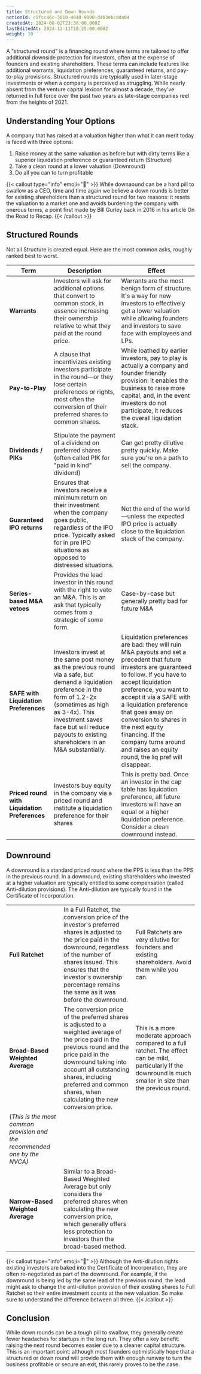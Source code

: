 ```yaml
---
title: Structured and Down Rounds
notionId: c5fcc46c-3010-4040-9000-d483ebcdda04
createdAt: 2024-08-02T23:30:00.000Z
lastEditedAt: 2024-12-11T18:25:00.000Z
weight: 10
---
```



A "structured round" is a financing round where terms are tailored to offer additional downside protection for investors, often at the expense of founders and existing shareholders. These terms can include features like additional warrants, liquidation preferences, guaranteed returns, and pay-to-play provisions. Structured rounds are typically used in later-stage investments or when a company is perceived as struggling. While nearly absent from the venture capital lexicon for almost a decade, they've returned in full force over the past two years as late-stage companies reel from the heights of 2021. 


## Understanding Your Options


A company that has raised at a valuation higher than what it can merit today is faced with three options:

1. Raise money at the same valuation as before but with dirty terms like a superior liquidation preference or guaranteed return (Structure)
2. Take a clean round at a lower valuation (Downround)
3. Do all you can to turn profitable

{{< callout type="info" emoji="📢" >}}
While downaound can be a hard pill to swallow as a CEO, time and time again we believe a down rounds is better for existing shareholders than a structured round for two reasons: it resets the valuation to a market one and avoids burdening the company with onerous terms, a point first made by Bill Gurley back in 2016 in his article On the Road to Recap. 
{{< /callout >}}


## Structured Rounds


Not all Structure is created equal. Here are the most common asks, roughly ranked best to worst.


| Term                                           | Description                                                                                                                                                                                                                                                             | Effect                                                                                                                                                                                                                                                                                                                                                                                                   |
| ---------------------------------------------- | ----------------------------------------------------------------------------------------------------------------------------------------------------------------------------------------------------------------------------------------------------------------------- | -------------------------------------------------------------------------------------------------------------------------------------------------------------------------------------------------------------------------------------------------------------------------------------------------------------------------------------------------------------------------------------------------------- |
| **Warrants**                                   | Investors will ask for additional options that convert to common stock, in essence increasing their ownership relative to what they paid at the round price.                                                                                                            | Warrants are the most benign form of structure. It's a way for new investors to effectively get a lower valuation while allowing founders and investors to save face with employees and LPs.                                                                                                                                                                                                             |
| **Pay-to-Play**                                | A clause that incentivizes existing investors participate in the round—or they lose certain preferences or rights, most often the conversion of their preferred shares to common shares.                                                                                | While loathed by earlier investors, pay to play is actually a company and founder friendly provision: it enables the business to raise more capital, and, in the event investors do not participate, it reduces the overall liquidation stack.                                                                                                                                                           |
| **Dividends / PIKs**                           | Stipulate the payment of a dividend on preferred shares (often called PIK for "paid in kind" dividend)                                                                                                                                                                  | Can get pretty dilutive pretty quickly. Make sure you're on a path to sell the company.                                                                                                                                                                                                                                                                                                                  |
| **Guaranteed IPO returns**                     | Ensures that investors receive a minimum return on their investment when the company goes public, regardless of the IPO price. Typically asked for in pre IPO situations as opposed to distressed situations.                                                           | Not the end of the world—unless the expected IPO price is actually close to the liquidation stack of the company.                                                                                                                                                                                                                                                                                        |
| **Series-based M&A vetoes**                    | Provides the lead investor in this round with the right to veto an M&A.  This is an ask that typically comes from a strategic of some form.                                                                                                                             | Case-by-case but generally pretty bad for future M&A                                                                                                                                                                                                                                                                                                                                                     |
| **SAFE with Liquidation Preferences**          | Investors invest at the same post money as the previous round via a safe, but demand a liquidation preference in the form of 1.2-2x (sometimes as high as 3-4x).  This investment saves face but will reduce payouts to existing shareholders in an M&A substantially.  | Liquidation preferences are bad: they will ruin M&A payouts and set a precedent that  future investors are guaranteed to follow.  If you have to accept liquidation preference, you want to accept it via a SAFE with a liquidation preference that goes away on conversion to shares in the next equity financing. If the company turns around and raises an equity round, the liq pref will disappear. |
| **Priced round  with Liquidation Preferences** | Investors buy equity in the company via a priced round and institute a liquidation preference for their shares                                                                                                                                                          | This is pretty bad.  Once an investor in the cap table has liquidation preference, all future investors will have an equal or a higher liquidation preference.  Consider a clean downround instead.                                                                                                                                                                                                      |


## Downround


A downround is a standard priced round where the PPS is less than the PPS in the previous round. In a downround, existing shareholders who invested at a higher valuation are typically entitled to some compensation (called Anti-dilution provisions). The Anti-dilution are typically found in the Certificate of Incorporation. 


|                                   |                                                                                                                                                                                                                                                                                           |                                                                                                                                                                                                                                               |
| --------------------------------- | ----------------------------------------------------------------------------------------------------------------------------------------------------------------------------------------------------------------------------------------------------------------------------------------- | --------------------------------------------------------------------------------------------------------------------------------------------------------------------------------------------------------------------------------------------- |
| **Full Ratchet**                  | In a Full Ratchet, the conversion price of the investor's preferred shares is adjusted to the price paid in the downround, regardless of the number of shares issued. This ensures that the investor's ownership percentage remains the same as it was before the downround.              | Full Ratchets are very dilutive for founders and existing shareholders.  Avoid them while you can.                                                                                                                                            |
| **Broad-Based Weighted Average**  | The conversion price of the preferred shares is adjusted to a weighted average of the price paid in the previous round and the price paid in the downround taking into account all outstanding shares, including preferred and common shares, when calculating the new conversion price.  | This is a more moderate approach compared to a full ratchet. The effect can be mild, particularly if the downround is much smaller in size than the previous round.
(_This is the most common provision and the recommended one by the NVCA)_ |
| **Narrow-Based Weighted Average** | Similar to a Broad-Based Weighted Average but only considers the preferred shares when calculating the new conversion price, which generally offers less protection to investors than the broad-based method.                                                                             |                                                                                                                                                                                                                                               |


{{< callout type="info" emoji="📢" >}}
Although the Anti-dilution rights existing investors are baked into the Certificate of Incorporation, they are often re-negotiated as part of the downround. For example,  if the downround is being led by the same lead of the previous round, the lead might ask to change the anti-dilution provision of their existing shares to Full Ratchet so their entire investment counts at the new valuation. So make sure to understand the difference between all three.
{{< /callout >}}


## Conclusion


While down rounds can be a tough pill to swallow, they generally create fewer headaches for startups in the long run. They offer a key benefit: raising the next round becomes easier due to a cleaner capital structure. This is an important point: although most founders optimistically hope that a structured or down round will provide them with enough runway to turn the business profitable or secure an exit, this rarely proves to be the case.


